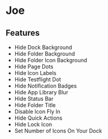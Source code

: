# Joe 

## Features
* Hide Dock Background
* Hide Folder Background
* Hide Folder Icon Background
* Hide Page Dots
* Hide Icon Labels
* Hide Testflight Dot
* Hide Notification Badges
* Hide App Library Blur
* Hide Status Bar
* Hide Folder Title
* Disable Icon Fly In
* Hide Quick Actions
* Hide Lock Icon
* Set Number of Icons On Your Dock
